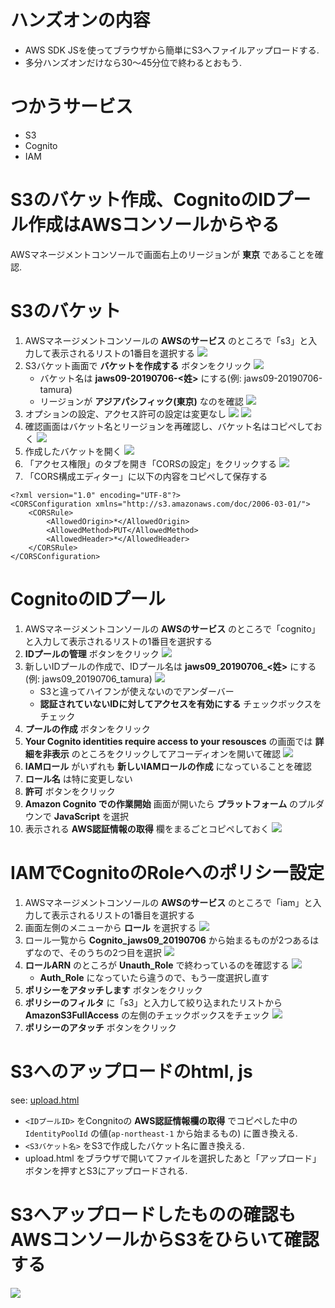 # ハンズオンの内容

* AWS SDK JSを使ってブラウザから簡単にS3へファイルアップロードする.
* 多分ハンズオンだけなら30～45分位で終わるとおもう.

# つかうサービス

- S3
- Cognito
- IAM

# S3のバケット作成、CognitoのIDプール作成はAWSコンソールからやる

AWSマネージメントコンソールで画面右上のリージョンが **東京** であることを確認.

# S3のバケット
1. AWSマネージメントコンソールの **AWSのサービス** のところで「s3」と入力して表示されるリストの1番目を選択する
   ![](/img/1st-01.png)
2. S3バケット画面で **バケットを作成する** ボタンをクリック
   ![](/img/1st-02.png)
   * バケット名は **jaws09-20190706-<姓>** にする(例: jaws09-20190706-tamura)
   * リージョンが **アジアパシフィック(東京)** なのを確認
   ![](/img/1st-03.png)
3. オプションの設定、アクセス許可の設定は変更なし
   ![](/img/1st-04.png)
   ![](/img/1st-05.png)
4. 確認画面はバケット名とリージョンを再確認し、バケット名はコピペしておく
   ![](/img/1st-06.png)
5. 作成したバケットを開く
   ![](/img/1st-16.png)
6. 「アクセス権限」のタブを開き「CORSの設定」をクリックする
   ![](/img/1st-17.png)
7. 「CORS構成エディター」に以下の内容をコピペして保存する
```
<?xml version="1.0" encoding="UTF-8"?>
<CORSConfiguration xmlns="http://s3.amazonaws.com/doc/2006-03-01/">
    <CORSRule>
        <AllowedOrigin>*</AllowedOrigin>
        <AllowedMethod>PUT</AllowedMethod>
        <AllowedHeader>*</AllowedHeader>
    </CORSRule>
</CORSConfiguration>
```



# CognitoのIDプール
1. AWSマネージメントコンソールの **AWSのサービス** のところで「cognito」と入力して表示されるリストの1番目を選択する
2. **IDプールの管理** ボタンをクリック
   ![](/img/1st-07.png)
3. 新しいIDプールの作成で、IDプール名は **jaws09_20190706_<姓>** にする(例: jaws09_20190706_tamura)
   ![](/img/1st-08.png)
   * S3と違ってハイフンが使えないのでアンダーバー
   * **認証されていないIDに対してアクセスを有効にする** チェックボックスをチェック
4. **プールの作成** ボタンをクリック
5. **Your Cognito identities require access to your resousces** の画面では **詳細を非表示** のところをクリックしてアコーディオンを開いて確認
   ![](/img/1st-09.png)
6. **IAMロール** がいずれも **新しいIAMロールの作成** になっていることを確認
7. **ロール名** は特に変更しない
8. **許可** ボタンをクリック
9. **Amazon Cognito での作業開始** 画面が開いたら **プラットフォーム** のプルダウンで **JavaScript** を選択
10. 表示される **AWS認証情報の取得** 欄をまるごとコピペしておく
   ![](/img/1st-10.png)


# IAMでCognitoのRoleへのポリシー設定
1. AWSマネージメントコンソールの **AWSのサービス** のところで「iam」と入力して表示されるリストの1番目を選択する
2. 画面左側のメニューから **ロール** を選択する
   ![](/img/1st-11.png)
3. ロール一覧から **Cognito_jaws09_20190706** から始まるものが2つあるはずなので、そのうちの2つ目を選択
   ![](/img/1st-12.png)
4. **ロールARN** のところが **Unauth_Role** で終わっているのを確認する
   ![](/img/1st-13.png)
   * **Auth_Role** になっていたら違うので、もう一度選択し直す
6. **ポリシーをアタッチします** ボタンをクリック
7. **ポリシーのフィルタ** に「s3」と入力して絞り込まれたリストから **AmazonS3FullAccess** の左側のチェックボックスをチェック
   ![](/img/1st-14.png)
8. **ポリシーのアタッチ** ボタンをクリック


# S3へのアップロードのhtml, js
see: [upload.html](/upload.html)

* `<IDプールID>` をCongnitoの **AWS認証情報欄の取得** でコピペした中の `IdentityPoolId` の値(`ap-northeast-1` から始まるもの) に置き換える.
* `<S3バケット名>` をS3で作成したバケット名に置き換える.
* upload.html をブラウザで開いてファイルを選択したあと「アップロード」ボタンを押すとS3にアップロードされる.

# S3へアップロードしたものの確認もAWSコンソールからS3をひらいて確認する

![](/img/1st-15.png)
